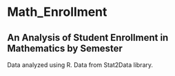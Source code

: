 # Math_Enrollment
## An Analysis of Student Enrollment in Mathematics by Semester

Data analyzed using R.
Data from Stat2Data library.
